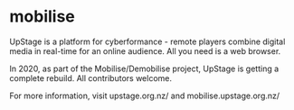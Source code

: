 # mobilise

UpStage is a platform for cyberformance - remote players combine digital media in real-time for an online audience. All you need is a web browser.

In 2020, as part of the Mobilise/Demobilise project, UpStage is getting a complete rebuild. All contributors welcome.

For more information, visit upstage.org.nz/ and mobilise.upstage.org.nz/
